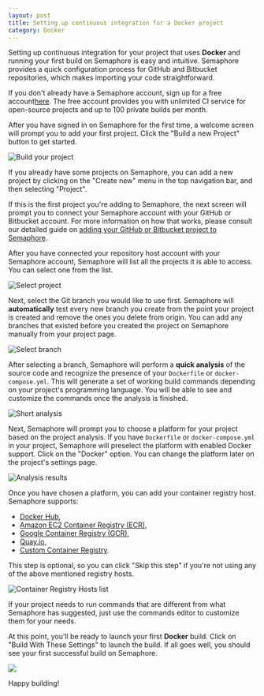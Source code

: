 ```yaml
---
layout: post
title: Setting up continuous integration for a Docker project
category: Docker
---
```


Setting up continuous integration for your project that uses **Docker** and
running your first build on Semaphore is easy and intuitive. Semaphore provides
a quick configuration process for GitHub and Bitbucket repositories, which makes
importing your code straightforward.

If you don't already have a Semaphore account, sign up for a free
account[here](/users/sign_up). The free account provides you with unlimited CI
service for open-source projects and up to 100 private builds per month.

After you have signed in on Semaphore for the first time, a welcome screen will
prompt you to add your first project. Click the "Build a new Project" button to
get started.

<img src="/docs/assets/img/adding-new-project/build-new-project.png" class="img-responsive img-bordered" alt="Build your project">

If you already have some projects on Semaphore, you can add a new project
by clicking on the "Create new" menu in the top navigation bar, and then
selecting "Project".

If this is the first project you're adding to Semaphore, the next screen will
prompt you to connect your Semaphore account with your GitHub or Bitbucket
account. For more information on how that works, please consult our detailed
guide on [adding your GitHub or Bitbucket project to
Semaphore](/docs/adding-github-bitbucket-project-to-semaphore.html).

After you have connected your repository host account with your Semaphore
account, Semaphore will list all the projects it is able to access. You can
select one from the list.

<img src="/docs/assets/img/adding-new-docker-project/select-project.png" class="img-responsive img-bordered" alt="Select project">

Next, select the Git branch you would like to use first. Semaphore will
**automatically** test every new branch you create from the point your project
is created and remove the ones you delete from origin. You can add any branches
that existed before you created the project on Semaphore manually from your
project page.

<img src="/docs/assets/img/adding-new-docker-project/select-branch.png" class="img-responsive img-bordered" alt="Select branch">

After selecting a branch, Semaphore will perform a **quick analysis** of the
source code and recognize the presence of your `Dockerfile` or
`docker-compose.yml`. This will generate a set of working build commands
depending on your project's programming language. You will be able to see and
customize the commands once the analysis is finished.

<img src="/docs/assets/img/adding-new-docker-project/short-analysis.png" class="img-responsive img-bordered" alt="Short analysis">

Next, Semaphore will prompt you to choose a platform for your project based on
the project analysis. If you have `Dockerfile` or `docker-compose.yml` in your
project, Semaphore will preselect the platform with enabled Docker support.
Click on the "Docker" option. You can change the platform later on the project's
settings page.

<img src="/docs/assets/img/adding-new-project/choose-platform-step.png" class="img-responsive img-bordered" alt="Analysis results">

Once you have chosen a platform, you can add your container registry host.
Semaphore supports:

 - [Docker Hub](/docs/docker/setting-up-docker-hub-for-your-project.html),
 - [Amazon EC2 Container Registry (ECR)](/docs/docker/setting-up-amazon-container-registry-for-your-project.html),
 - [Google Container Registry (GCR)](/docs/docker/setting-up-google-container-registry-for-your-project.html),
 - [Quay.io](/docs/docker/setting-up-quay-io-for-your-project.html),
 - [Custom Container Registry](/docs/docker/setting-up-custom-container-registry-for-your-project.html).

This step is optional, so you can click "Skip this step" if you're not using any
of the above mentioned registry hosts.

<img src="/docs/assets/img/adding-new-project/docker-registry-hosts-list.png" class="img-responsive img-bordered" alt="Container Registry Hosts list">

If your project needs to run commands that are different from what Semaphore has
suggested, just use the commands editor to customize them for your needs.

At this point, you'll be ready to launch your first **Docker** build. Click on
"Build With These Settings" to launch the build. If all goes well, you should
see your first successful build on Semaphore.

<img src="/docs/assets/img/adding-new-docker-project/green-build.png" class="img-responsive img-bordered">

Happy building!

